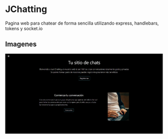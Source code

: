 # JChatting

Pagina web para chatear de forma sencilla utilizando express, handlebars, tokens y socket.io

## Imagenes
![alt text](https://github.com/ne0de/jchatting/blob/main/img/Main.jpg)
